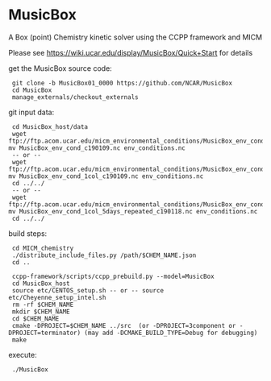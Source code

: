 # MusicBox
A Box (point) Chemistry kinetic solver using the CCPP framework and MICM

Please see https://wiki.ucar.edu/display/MusicBox/Quick+Start for details

get the MusicBox source code:
```
 git clone -b MusicBox01_0000 https://github.com/NCAR/MusicBox
 cd MusicBox
 manage_externals/checkout_externals
```    
git input data:
```
 cd MusicBox_host/data 
 wget ftp://ftp.acom.ucar.edu/micm_environmental_conditions/MusicBox_env_cond_c190109.nc; mv MusicBox_env_cond_c190109.nc env_conditions.nc
 -- or --
 wget ftp://ftp.acom.ucar.edu/micm_environmental_conditions/MusicBox_env_cond_1col_c190109.nc; mv MusicBox_env_cond_1col_c190109.nc env_conditions.nc
 cd ../../
 -- or --
 wget ftp://ftp.acom.ucar.edu/micm_environmental_conditions/MusicBox_env_cond_1col_5days_repeated_c190118.nc; mv MusicBox_env_cond_1col_5days_repeated_c190118.nc env_conditions.nc
 cd ../../
```
build steps:
```
 cd MICM_chemistry
 ./distribute_include_files.py /path/$CHEM_NAME.json
 cd ..

 ccpp-framework/scripts/ccpp_prebuild.py --model=MusicBox
 cd MusicBox_host
 source etc/CENTOS_setup.sh -- or -- source etc/Cheyenne_setup_intel.sh
 rm -rf $CHEM_NAME
 mkdir $CHEM_NAME
 cd $CHEM_NAME
 cmake -DPROJECT=$CHEM_NAME ../src  (or -DPROJECT=3component or -DPROJECT=terminator) (may add -DCMAKE_BUILD_TYPE=Debug for debugging)
 make
```
execute:
```
 ./MusicBox
```